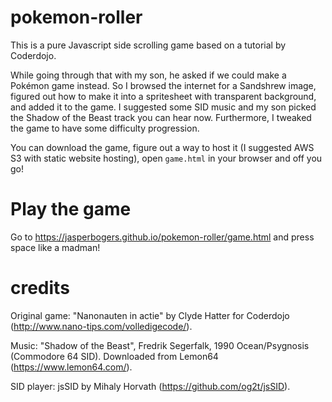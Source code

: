 # pokemon-roller
This is a pure Javascript side scrolling game based on a tutorial by Coderdojo.

While going through that with my son, he asked if we could make a Pokémon game instead.
So I browsed the internet for a Sandshrew image, figured out how to make it into a spritesheet with transparent background, and added it to the game.
I suggested some SID music and my son picked the Shadow of the Beast track you can hear now. 
Furthermore, I tweaked the game to have some difficulty progression.

You can download the game, figure out a way to host it (I suggested AWS S3 with static website hosting), open `game.html` in your browser and off you go!

# Play the game

Go to https://jasperbogers.github.io/pokemon-roller/game.html and press space like a madman!

# credits

Original game: "Nanonauten in actie" by Clyde Hatter for Coderdojo (http://www.nano-tips.com/volledigecode/).

Music: "Shadow of the Beast", Fredrik Segerfalk, 1990 Ocean/Psygnosis (Commodore 64 SID). Downloaded from Lemon64 (https://www.lemon64.com/).

SID player: jsSID by Mihaly Horvath (https://github.com/og2t/jsSID).

